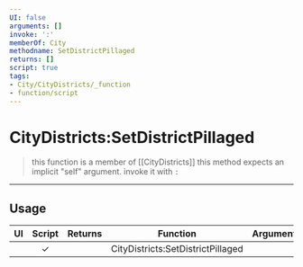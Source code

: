 ```yaml
---
UI: false
arguments: []
invoke: ':'
memberOf: City
methodname: SetDistrictPillaged
returns: []
script: true
tags:
- City/CityDistricts/_function
- function/script
---
```

# CityDistricts:SetDistrictPillaged
> this function is a member of [[CityDistricts]]
> this method expects an implicit "self" argument. invoke it with `:`
-----
## Usage
|  UI | Script | Returns | Function | Arguments |
|:---:|:------:|-------:|:--------:|:---------|
| |✓||CityDistricts:SetDistrictPillaged||
